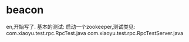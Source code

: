 # beacon
en,开始写了.
基本的测试:
启动一个zookeeper,测试类见:
com.xiaoyu.test.rpc.RpcTest.java
com.xiaoyu.test.rpc.RpcTestServer.java
